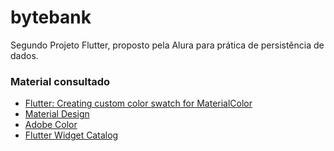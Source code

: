 # bytebank

Segundo Projeto Flutter, proposto pela Alura para prática de persistência de dados.

### Material consultado

- [Flutter: Creating custom color swatch for MaterialColor](https://medium.com/@filipvk/creating-a-custom-color-swatch-in-flutter-554bcdcb27f3)
- [Material Design](https://material.io/)
- [Adobe Color](https://color.adobe.com/pt/create/color-wheel)
- [Flutter Widget Catalog](https://flutter.dev/docs/development/ui/widgets)